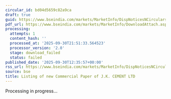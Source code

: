 ```yaml
---
circular_id: bd04d5659c82a9ca
draft: true
guid: https://www.bseindia.com/markets/MarketInfo/DispNoticesNCirculars.aspx?Noticeid={9E56AB79-34B3-4F9C-942A-6931AE0E75EC}&noticeno=20250930-51&dt=09/30/2025&icount=51&totcount=114&flag=0
pdf_url: https://www.bseindia.com/markets/MarketInfo/DownloadAttach.aspx?id=20250930-51&attachedId=
processing:
  attempts: 1
  content_hash: ''
  processed_at: '2025-09-30T21:51:33.564523'
  processor_version: '2.0'
  stage: download_failed
  status: failed
published_date: '2025-09-30T12:35:57+00:00'
rss_url: https://www.bseindia.com/markets/MarketInfo/DispNoticesNCirculars.aspx?Noticeid={9E56AB79-34B3-4F9C-942A-6931AE0E75EC}&noticeno=20250930-51&dt=09/30/2025&icount=51&totcount=114&flag=0
source: bse
title: Listing of new Commercial Paper of J.K. CEMENT LTD
---
```


Processing in progress...